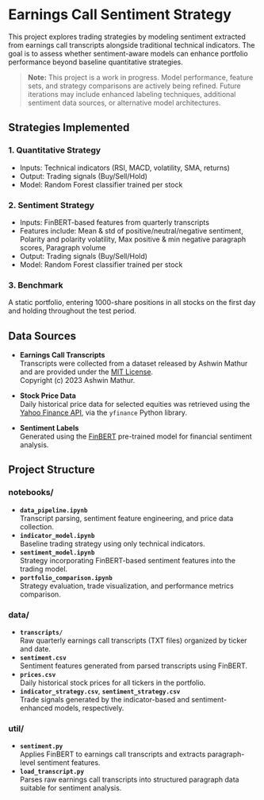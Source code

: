# Earnings Call Sentiment Strategy

This project explores trading strategies by modeling sentiment extracted from earnings call transcripts alongside traditional technical indicators. The goal is to assess whether sentiment-aware models can enhance portfolio performance beyond baseline quantitative strategies.

> **Note:** This project is a work in progress. Model performance, feature sets, and strategy comparisons are actively being refined. Future iterations may include enhanced labeling techniques, additional sentiment data sources, or alternative model architectures.

## Strategies Implemented
### 1. Quantitative Strategy
- Inputs: Technical indicators (RSI, MACD, volatility, SMA, returns)
- Output: Trading signals (Buy/Sell/Hold)
- Model: Random Forest classifier trained per stock

### 2. Sentiment Strategy
- Inputs: FinBERT-based features from quarterly transcripts
- Features include: Mean & std of positive/neutral/negative sentiment, Polarity and polarity volatility, Max positive & min negative paragraph scores, Paragraph volume
- Output: Trading signals (Buy/Sell/Hold)
- Model: Random Forest classifier trained per stock
  
### 3. Benchmark
A static portfolio, entering 1000-share positions in all stocks on the first day and holding throughout the test period.

## Data Sources

- **Earnings Call Transcripts**  
  Transcripts were collected from a dataset released by Ashwin Mathur and are provided under the [MIT License](https://opensource.org/licenses/MIT).  
  Copyright (c) 2023 Ashwin Mathur.

- **Stock Price Data**  
  Daily historical price data for selected equities was retrieved using the [Yahoo Finance API](https://finance.yahoo.com/), via the `yfinance` Python library.

- **Sentiment Labels**  
  Generated using the [FinBERT](https://github.com/ProsusAI/finBERT) pre-trained model for financial sentiment analysis.



## Project Structure
### notebooks/

- **`data_pipeline.ipynb`**  
  Transcript parsing, sentiment feature engineering, and price data collection.
- **`indicator_model.ipynb`**  
  Baseline trading strategy using only technical indicators.
- **`sentiment_model.ipynb`**  
  Strategy incorporating FinBERT-based sentiment features into the trading model.
- **`portfolio_comparison.ipynb`**  
  Strategy evaluation, trade visualization, and performance metrics comparison.

### data/

- **`transcripts/`**  
  Raw quarterly earnings call transcripts (TXT files) organized by ticker and date.
- **`sentiment.csv`**  
  Sentiment features generated from parsed transcripts using FinBERT.
- **`prices.csv`**  
  Daily historical stock prices for all tickers in the portfolio.
- **`indicator_strategy.csv`**, **`sentiment_strategy.csv`**  
  Trade signals generated by the indicator-based and sentiment-enhanced models, respectively.

### util/

- **`sentiment.py`**  
  Applies FinBERT to earnings call transcripts and extracts paragraph-level sentiment features.
- **`load_transcript.py`**  
  Parses raw earnings call transcripts into structured paragraph data suitable for sentiment analysis.
